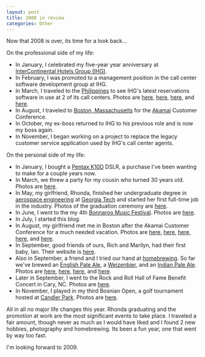 ```yaml
--- 
layout: post
title: 2008 in review
categories: Other
---
```

Now that 2008 is over, its time for a look back...

On the professional side of my life:

* In January, I celebrated my five-year year anniversary at <a href="http://en.wikipedia.org/wiki/InterContinental_Hotels_Group">InterContinental Hotels Group (IHG)</a>.
* In February, I was promoted to a management position in the call center software development group at IHG.
* In March, I traveled to the <a href="http://en.wikipedia.org/wiki/Philippines">Philippines</a> to see IHG's latest reservations software in use at 2 of its call centers.  Photos are <a href="http://cameronstokes.com/gallery/camp_john_hay_march_2008/">here</a>, <a href="http://cameronstokes.com/gallery/baguio_city_ihg_call_center_march_2008/">here</a>, <a href="http://cameronstokes.com/gallery/baguio_city_philippines_march_2008/">here</a>, and <a href="http://cameronstokes.com/gallery/manila_philippines_march_2008/">here</a>.
* In August, I traveled to <a href="http://en.wikipedia.org/wiki/Boston,_Massachusetts">Boston, Massachusetts</a> for the <a href="http://en.wikipedia.org/wiki/Akamai_Technologies">Akamai</a> Customer Conference.
* In October, my ex-boss returned to IHG to his previous role and is now my boss again.
* In November, I began working on a project to replace the legacy customer service application used by IHG's call center agents.<br style="font-size: 13.0222px; line-height: 19.0222px;" />

On the personal side of my life:

* In January, I bought a <a href="http://en.wikipedia.org/wiki/Pentax_K10D">Pentax K10D</a> DSLR, a purchase I've been wanting to make for a couple years now.
* In March, we threw a party <a href="http://en.wikipedia.org/wiki/Athens,_Georgia"></a>for my cousin who turned 30 years old.  Photos are <a href="http://cameronstokes.com/gallery/scotts_30th_birthday_march_2008/">here</a>.
* In May, my girlfriend, Rhonda, finished her undergraduate degree in <a href="http://en.wikipedia.org/wiki/Aerospace_engineering">aerospace engineering</a> at <a href="http://en.wikipedia.org/wiki/Georgia_Institute_of_Technology">Georgia Tech</a> and started her first full-time job in the industry.  Photos of the graduation ceremony are <a href="http://cameronstokes.com/gallery/rhondas_graduation_may_2008/">here</a>.
* In June, I went to the my 4th <a href="http://en.wikipedia.org/wiki/Bonnaroo_Music_Festival">Bonnaroo Music Festival</a>.  Photos are <a href="http://cameronstokes.com/gallery/bonnaroo_june_2008/">here</a>.
* In July, I started this blog.
* In August, my girlfriend met me in Boston after the Akamai Customer Conference for a much needed vacation.  Photos are <a href="http://cameronstokes.com/gallery/blue_jays_vs_red_sox_august_2008/">here</a>, <a href="http://cameronstokes.com/gallery/harvard_august_2008/">here</a>, <a href="http://cameronstokes.com/gallery/massachusetts_institute_of_technology_august_2008/">here</a>, <a href="http://cameronstokes.com/gallery/boston_ma_august_2008/">here</a>, and <a href="http://cameronstokes.com/gallery/harpoon_brewery_august_2008/">here</a>.
* In September, good friends of ours, Rich and Marilyn, had their first baby, Ian.  Their website is <a href="http://www.dredgefamily.com/">here</a>.
* Also in September, a friend and I tried our hand at <a href="http://en.wikipedia.org/wiki/Homebrewing">homebrewing</a>.  So far we've brewed an <a href="http://en.wikipedia.org/wiki/Pale_Ale">English Pale Ale</a>, a <a href="http://en.wikipedia.org/wiki/Wheat_beer">Weizenbier</a>, and an <a href="http://en.wikipedia.org/wiki/India_Pale_Ale">Indian Pale Ale</a>.  Photos are <a href="http://cameronstokes.com/gallery/home-brewing-english-pale-ale-september-2008/">here</a>, <a href="http://cameronstokes.com/gallery/bottling-homebrew-first-batch-october-2008/">here</a>, <a href="http://cameronstokes.com/gallery/weizenbier-homebrew-october-2008/">here</a>, and <a href="http://cameronstokes.com/gallery/homebrewing-palilalia-india-pale-ale/">here</a>.
* Later in September, I went to the Rock and Roll Hall of Fame Benefit Concert in Cary, NC.  Photos are <a href="http://cameronstokes.com/gallery/rock-and-roll-benefit-concert-september-2008/">here</a>.
* In November, I played in my third Bosnian Open, a golf tournament hosted at <a href="http://en.wikipedia.org/wiki/Candler_Park">Candler Park</a>.  Photos are <a href="http://cameronstokes.com/gallery/bosnian-open-november-2008/">here</a>.

All in all no major life changes this year.  Rhonda graduating and the promotion at work are the most significant events to take place.  I traveled a fair amount, though never as much as I would have liked and I found 2 new hobbies, photography and homebrewing.  Its been a fun year, one that went by way too fast.

I'm looking forward to 2009.
